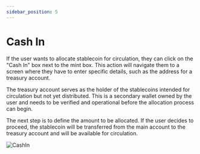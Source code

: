 ```yaml
---
sidebar_position: 5
---
```


# Cash In

If the user wants to allocate stablecoin for circulation, they can click on the "Cash In" box next to the mint box. This action will navigate them to a screen where they have to enter specific details, such as the address for a treasury account. 

The treasury account serves as the holder of the stablecoins intended for circulation but not yet distributed. This is a secondary wallet owned by the user and needs to be verified and operational before the allocation process can begin.

The next step is to define the amount to be allocated. If the user decides to proceed, the stablecoin will be transferred from the main account to the treasury account and will be available for circulation.

![CashIn](@site/static/img/allocate.png)
